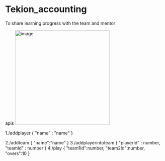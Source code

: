 # Tekion_accounting
To share learning progress with the team and mentor


apis 
<img width="301" alt="image" src="https://user-images.githubusercontent.com/54074117/219371997-c444c2b7-0fd6-427f-974f-1d877e8b1a5c.png">

1./addplayer
{
    "name" : "name"
}

2./addteam
{
    "name":"name"
}
3./addplayerintoteam
{
    "playerId" : number,
    "teamId" : number
}
4./play
{
    "team1Id":number,
    "team2Id":number,
    "overs":10
}



